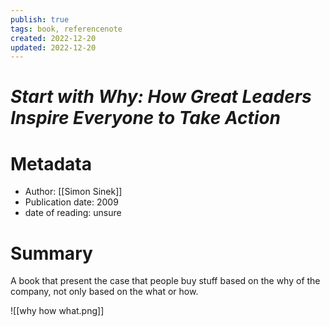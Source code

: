 ```yaml
---
publish: true
tags: book, referencenote
created: 2022-12-20
updated: 2022-12-20
---
```


# _**Start with Why: How Great Leaders Inspire Everyone to Take Action**_
# Metadata 
- Author: [[Simon Sinek]]
- Publication date: 2009
- date of reading: unsure 

# Summary

A book that present the case that people buy stuff based on the why of the company, not only based on the what or how.

![[why how what.png]]
